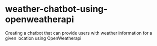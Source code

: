 # weather-chatbot-using-openweatherapi
Creating a chatbot that can provide users with weather information for a given location using OpenWeatherapi

